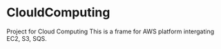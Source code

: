 # ClouldComputing
Project for Cloud Computing
This is a frame for AWS platform intergating EC2, S3, SQS. 
